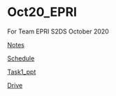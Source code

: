 # Oct20_EPRI
For Team EPRI S2DS October 2020

[Notes](https://docs.google.com/document/d/1_8HSxKLifdZpNco2R6hCWIW6vQlPRSUpxpNqa5SYH8E)

[Schedule](https://docs.google.com/document/d/1Up_pa0ke6wyo4jn19nN48EyxbP5PSi_h/edit)

[Task1_ppt](https://docs.google.com/presentation/d/1QcZ-V8CXSpTUVbvfbHhydaB4qMhmnLku/edit?usp=drive_web&ouid=108700018416396420286&dls=true)

[Drive](https://drive.google.com/drive/folders/18NV_jjDFdq_Y-7V8B-2fPNCj60IIbeJs)


